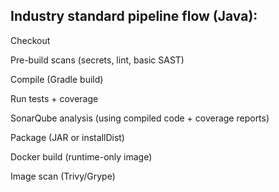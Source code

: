 ## Industry standard pipeline flow (Java):

Checkout

Pre-build scans (secrets, lint, basic SAST)

Compile (Gradle build)

Run tests + coverage

SonarQube analysis (using compiled code + coverage reports)

Package (JAR or installDist)

Docker build (runtime-only image)

Image scan (Trivy/Grype)